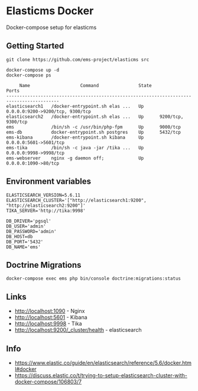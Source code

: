 # Elasticms Docker

Docker-compose setup for elasticms

## Getting Started

```
git clone https://github.com/ems-project/elasticms src
```

```
docker-compose up -d
docker-compose ps

     Name                   Command               State                Ports
------------------------------------------------------------------------------------------
elasticsearch1   /docker-entrypoint.sh elas ...   Up      0.0.0.0:9200->9200/tcp, 9300/tcp
elasticsearch2   /docker-entrypoint.sh elas ...   Up      9200/tcp, 9300/tcp
ems              /bin/sh -c /usr/bin/php-fpm      Up      9000/tcp
ems-db           docker-entrypoint.sh postgres    Up      5432/tcp
ems-kibana       /docker-entrypoint.sh kibana     Up      0.0.0.0:5601->5601/tcp
ems-tika         /bin/sh -c java -jar /tika ...   Up      0.0.0.0:9998->9998/tcp
ems-webserver    nginx -g daemon off;             Up      0.0.0.0:1090->80/tcp

```

## Environment variables

```
ELASTICSEARCH_VERSION=5.6.11
ELASTICSEARCH_CLUSTER='["http://elasticsearch1:9200", "http://elasticsearch2:9200"]'
TIKA_SERVER='http://tika:9998'

DB_DRIVER='pgsql'
DB_USER='admin'
DB_PASSWORD='admin'
DB_HOST=db
DB_PORT='5432'
DB_NAME='ems'
```

## Doctrine Migrations

```
docker-compose exec ems php bin/console doctrine:migrations:status
```

## Links

* [http://localhost:1090](http://localhost:1090) - Nginx
* [http://localhost:5601](http://localhost:5601) - Kibana
* [http://localhost:9998](http://localhost:9998) - Tika
* [http://localhost:9200/_cluster/health](http://localhost:9200/_cluster/health) - elasticsearch

## Info

* https://www.elastic.co/guide/en/elasticsearch/reference/5.6/docker.html#docker
* https://discuss.elastic.co/t/trying-to-setup-elasticsearch-cluster-with-docker-compose/106803/7



